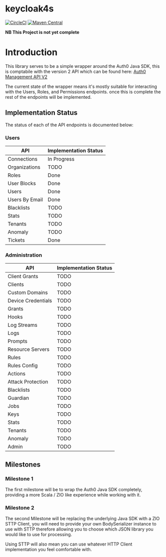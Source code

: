 # keycloak4s
[![CircleCI](https://circleci.com/gh/Executioner1939/zio-auth0.svg?style=shield&circle-token=0788f14be0abb7f8ab8194fbd2cd179122b3ee85)](https://circleci.com/gh/Executioner1939/zio-auth0)
[![Maven Central](https://img.shields.io/maven-central/v/io.bitlevel/zio-auth0_2.13.svg)](https://search.maven.org/search?q=a:zio-auth0)


**NB This Project is not yet complete**

# Introduction
This library serves to be a simple wrapper around the Auth0 Java SDK, this is comptabile with the version 2 API which can be found here:
[Auth0 Management API V2](https://auth0.com/docs/api/management/v2)

The current state of the wrapper means it's mostly suitable for interacting with the Users, Roles, and Permissions endpoints. once this is
complete the rest of the endpoints will be implemented.

## Implementation Status

The status of each of the API endpoints is documented below:

### Users

| API                | Implementation Status |
|--------------------|-----------------------|
| Connections        | In Progress           |
| Organizations      | TODO                  |
| Roles              | Done                  |
| User Blocks        | Done                  |
| Users              | Done                  |
| Users By Email     | Done                  |
| Blacklists         | TODO                  |
| Stats              | TODO                  |
| Tenants            | TODO                  |
| Anomaly            | TODO                  |
| Tickets            | Done                  |

### Administration
| API                | Implementation Status |
|--------------------|-----------------------|
| Client Grants      | TODO                  |
| Clients            | TODO                  |
| Custom Domains     | TODO                  |
| Device Credentials | TODO                  |
| Grants             | TODO                  |
| Hooks              | TODO                  |
| Log Streams        | TODO                  |
| Logs               | TODO                  |
| Prompts            | TODO                  |
| Resource Servers   | TODO                  |
| Rules              | TODO                  |
| Rules Config       | TODO                  |
| Actions            | TODO                  |
| Attack Protection  | TODO                  |
| Blacklists         | TODO                  |
| Guardian           | TODO                  |
| Jobs               | TODO                  |
| Keys               | TODO                  |
| Stats              | TODO                  |
| Tenants            | TODO                  |
| Anomaly            | TODO                  |
| Admin              | TODO                  |

## Milestones

### Milestone 1

The first milestone will be to wrap the Auth0 Java SDK completely, providing a more Scala / ZIO like experience while working with it.

### Milestone 2

The second Milestone will be replacing the underlying Java SDK with a ZIO STTP Client,
you will need to provide your own BodySerializer instance to use with STTP therefore allowing you to choose which JSON library you would
like to use for processing.

Using STTP will also mean you can use whatever HTTP Client implementation you feel comfortable with.

